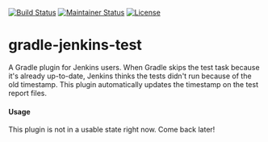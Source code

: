 [![Build Status](https://travis-ci.org/fowlie/gradle-jenkins-test.svg?branch=master)](https://travis-ci.org/fowlie/gradle-jenkins-test)
[![Maintainer Status](http://stillmaintained.com/fowlie/gradle-jenkins-test.png)](http://stillmaintained.com/fowlie/gradle-jenkins-test) 
[![License](http://img.shields.io/badge/license-MIT-47b31f.svg)](#copyright-and-license)

gradle-jenkins-test
============
A Gradle plugin for Jenkins users. When Gradle skips the test task because it's already up-to-date, Jenkins thinks the tests didn't run because of the old timestamp. This plugin automatically updates the timestamp on the test report files.

#### Usage
This plugin is not in a usable state right now. Come back later!
